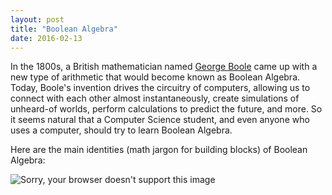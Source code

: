 ```yaml
---
layout: post
title: "Boolean Algebra"
date: 2016-02-13
---
```


In the 1800s, a British mathematician named [George Boole](https://en.wikipedia.org/wiki/George_Boole) came up with a 
new type of arithmetic that would become known as Boolean Algebra. Today, Boole's invention drives the circuitry 
of computers, allowing us to connect with each other almost instantaneously, create simulations of unheard-of worlds, 
perform calculations to predict the future, and more. So it seems natural that a Computer Science student, and even anyone
who uses a computer, should try to learn Boolean Algebra. 

Here are the main identities (math jargon for building blocks) of Boolean Algebra: 

![Sorry, your browser doesn't support this image](https://i0.wp.com/i16.photobucket.com/albums/b50/ejaz2006/Untitled-1-2.jpg "Boolean Algebra Identities Table")
